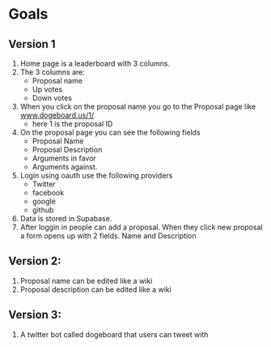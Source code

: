 # Goals

## Version 1

1. Home page is a leaderboard with 3 columns.
2. The 3 columns are:
   - Proposal name
   - Up votes
   - Down votes
3. When you click on the proposal name you go to the Proposal page like www.dogeboard.us/1/
   - here 1 is the proposal ID
4. On the proposal page you can see the following fields
   - Proposal Name 
   - Proposal Description 
   - Arguments in favor
   - Arguments against.
5. Login using oauth use the following providers
   - Twitter
   - facebook
   - google
   - github 
6. Data is stored in Supabase.   
7. After loggin in people can add a proposal. When they click new proposal a form opens up with 2 fields. Name and Description
   
## Version 2:

1. Proposal name can be edited like a wiki
2. Proposal description can be edited like a wiki

## Version 3:

1. A twitter bot called dogeboard that users can tweet with
